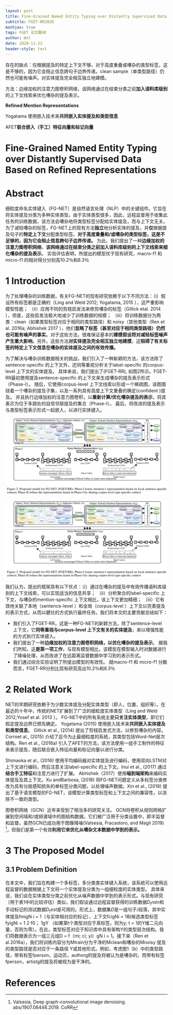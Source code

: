 ```yaml
---
layout: post
title: Fine-Grained Named Entity Typing over Distantly Supervised Data Based on Refined Representations
subtitle: FGET-RR2020
mathjax: true
tags: FGET 论文翻译
author: Wxl
date: 2020-11-23
header-style: text
---
```


存在的缺点：仅根据提及的特定上下文不够，对于高度重叠或嘈杂的类型标签，这是不够的，因为它会阻止信息跨句子边界传递。clean sample（单类型路径）仍然也可能有噪声。对实体提及完全相互独立地建模。

方法：边缘加权的注意力图卷积网络，该网络通过在结束分类之前**加入语料库级别**的上下文线索来优化嘈杂的提及表示。

**Refined Mention Representations** 

Yogatama 使用嵌入技术来**共同嵌入实体提及和类型信息** 

AFET**联合嵌入（手工）特征向量和标记向量**

<!--more-->

# Fine-Grained Named Entity Typing over Distantly Supervised Data Based on Refined Representations

# Abstract  

细粒度命名实体键入（FG-NET）是自然语言处理（NLP）中的关键组件。它旨在将实体提及分类为多种实体类型。由于实体类型很多，因此，远程监督用于收集此任务的训练数据，该方法会嘈杂地将类型标签分配给实体提及，而与上下文无关。为了减轻嘈杂的标签，FG-NET上的现有方法**独立**地分析实体的提及，并**仅**根据提及句子的**特定上下文**分配类型标签。**对于高度重叠和/或嘈杂的类型标签，这是不足够的，因为它会阻止信息跨句子边界传递。** 为此，我们提出了一种**边缘加权的注意力图卷积网络**，**该网络通过在结束分类之前加入语料库级别的上下文线索来细化嘈杂的提及表示**。 实验评估表明，所提出的模型优于现有研究，macro-f1 和 micro-f1   的相对得分分别高10.2％和8.3％

# 1 Introduction  

为了处理嘈杂的训练数据，有关FG-NET的现有研究依赖于以下不同方法：（i）假设所有标签都是正确的（Ling and Weld 2012; Yogatama, 2015  ），这严重影响模型性能； （ii）应用不同的剪枝启发法来修剪嘈杂的标签（Gillick etal. 2014  ），但是，这些启发法极大地减少了训练数据的规模； （iii）将训练数据分为两类：clean（如果类型标签对应于相同的类型路径）和 noisy（其他类型（Ren et al. 2016a; Abhishek 2017 ），他们**忽略了标签（甚至对应于相同类型路径）仍然也可能有噪声的事实**。对于这些方法，很难保证基本的**建模假设将对减轻标签噪声产生重大影响**。另外，这些方法**对实体提及完全相互独立地建模**，这**阻碍了有关标签的特定上下文信息在嘈杂的实体提及之间的有效传播。**

为了解决与嘈杂训练数据相关的挑战，我们引入了一种新颖的方法，该方法除了sentence-specific  的上下文外，还同等重视分析关于label-specific  的corpus-level  上下文的实体提及。 具体来说，我们提出了(FGET-RR),  如图2所示。FGET-RR最初使用提及sentence-specific  的上下文来生成嘈杂的提及表示形式（Phase-I）。 随后，它使用corpus-level 上下文线索以形成一个稀疏图，该图围绕着一个嘈杂的提及子集，以及一系列具有高度上下文重叠的确定(confident )提及。 并且执行边缘加权的注意力图卷积，以**重新计算/优化嘈杂提及的表示**，将其表示为位于多跳处的自信邻居提及的集合（Phase-I）。 最后，将改进的提及表示与类型标签表示形式一起嵌入，以进行实体键入。

![image-20201123213359314](/assets/fet/image-20201123213359314.png)

![image-20201123213359314](../assets/fet/image-20201123213359314.png)

我们认为，提出的框架具有以下优点：（i）通过在嘈杂的提及中有效传播语料库级别的上下文线索，可以实现适当的信息共享； （ii）分析聚合的label-specific  上下文，与嘈杂的mention-specific 上下文相比，该上下文更加精细； （iii）它有效地关联了本地（sentence-level  ）和全局（corpus-level ）上下文以完善提及的表示方式，从而以健壮的方式执行最终任务。我们将本文的主要贡献总结如下：

- 我们引入了FGET-RR，这是一种FG-NET的新颖方法，除了sentence-level  上下文，它**同等重视与corpus-level  上下文有关的实体提及**，来以增强性能的方式执行实体键入。
- 我们提出了一种**边缘加权的注意力图卷积网络，以优化嘈杂的提及表示**。 据我们所知，这**是第一项工作**，与现有模型相比，该模型在模型输入时对数据进行了降噪处理，从而改进了在远距离监督数据中学习到的表示形式。
- 我们通过综合实验证明了所提出模型的有效性。 就macro-f1 和 micro-f1  分数而言，FGET-RR分别比现有研究高出10.2％和8.3％

# 2 Related Work  

NET的早期研究依赖于为少数实体提及分配实体类型（即人，位置，组织等）。在最近的十年中，传统的NET扩展到了广泛的细粒度实体类型（Ling and Weld 2012;Yosef et al. 2013  ）。 FG-NET中的所有系统主要**只关注实体类型**，即它们假定提及边界已预先确定。 Yogatama (2015) 使用嵌入技术来**共同嵌入实体提及和类型信息**。 Gillick et al., (2014)   提出了剪枝启发式方法，以修剪嘈杂的内容。 Corroet al., (2015)  介绍了迄今为止最细粒度的系统，其类型包括Word-Net层次结构。Ren et al., (2016a)   引入了AFET的方法，该方法使用一组手工制作的特征来表示提及，随后联合嵌入特征向量和标记向量以进行分类。 

Shimaoka et al., (2016)   使用平均编码器对实体提及进行编码，使用双向LSTM对上下文进行编码，然后注意关注label-specific 的上下文。Inui et al., (2017)   通过**结合手工特征**和注意力进行了扩展。 Abhishek（2017）使用**端到端架构**来编码实体提及及其上下文。Xu andBarbosa, (2018)   将FG-NET问题定义从多标签分类修改为具有分层感知损失的单标签分类问题，以处理噪声数据。Xin et al., (2018)   提出了基于语言模型的FG-NET，该模型计算类型标签和上下文之间的兼容性，以消除不一致的类型。

图卷积网络（GCN）近年来受到了相当多的研究关注。 GCN将卷积从规则网格扩展到空间域和/或频谱域中的图结构数据。它们被广泛用于分类设置中，即半监督和监督。虽然GCN已成功用于图像降噪(Valsesia, Fracastoro, and Magli 2019) [^1]，但我们是第一个有效**利用它来优化从嘈杂文本数据中学到的表示。**

# 3 The Proposed Model

## 3.1 Problem Definition  

在本文中，我们旨在构建一个多标签，多分类类实体键入系统，该系统可以使用远程监督的数据根据上下文将一个实体提及分类为一组细粒度的实体类型。 具体来说，我们会在实体类型分类之前优化从噪声数据中学到的表示形式。与现有研究（用于表1中的比较评估）类似，我们假设通过远程监督获得的训练数据$D_train$和手动标记的测试数据$D_test$是可用的。形式上，数据集$D$是一组句子/段落，其中实体提及fmigN i = 1（与实体相对应的标记），上下文fcigNi = 1和候选类型标签fyigNi = 1 2 f0； 1gY
（如果第t个类型对应于真标签，则为y; t = 1的Y维二元向量，否则为零）。在此，类型标签对应于知识库中具有架构Y的类型层次结构。我们将数据表示为一组三元组D = f（mi; ci; yi）gN i = 1。接下来（Ren et al.2016a），我们将训练内容分为Mtrain分为干净的Mclean和嘈杂的Mnoisy
提及的类型路径是否对应于一条路径
Y或其他形式。例如，考虑图1（b）中的类型路径，带有标签fperson，运动员，authorg的提及将被认为是嘈杂的，而带有标签fperson，artistg的提及将被视为是干净的。



# References

[^1]:Valsesia, Deep graph-convolutional image denoising.  abs/1907.08448.2019. CoRR